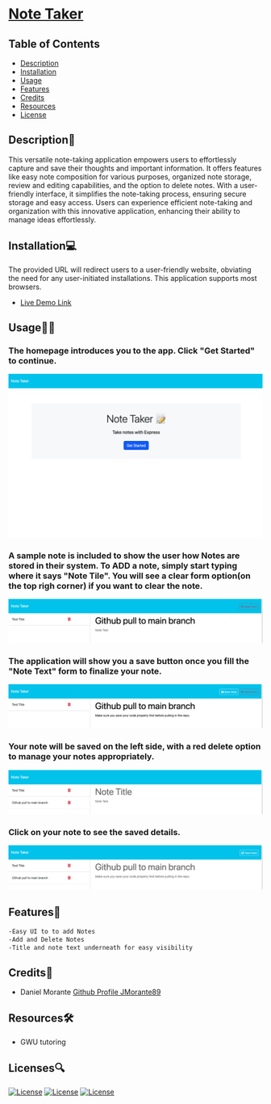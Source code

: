 # [Note Taker](https://haunted-hollow-79081-4180e38c08f6.herokuapp.com/notes)

  ## Table of Contents
  - [Description](#description📝)
  - [Installation](#installation💻)
  - [Usage](#usage👨‍💻)
  - [Features](#features🎁)
  - [Credits](#credits📣)
  - [Resources](#resources🛠️)
  - [License](#licenses🔍)

## Description📝
This versatile note-taking application empowers users to effortlessly capture and save their thoughts and important information. It offers features like easy note composition for various purposes, organized note storage, review and editing capabilities, and the option to delete notes. With a user-friendly interface, it simplifies the note-taking process, ensuring secure storage and easy access. Users can experience efficient note-taking and organization with this innovative application, enhancing their ability to manage ideas effortlessly.

## Installation💻
The provided URL will redirect users to a user-friendly website, obviating the need for any user-initiated installations. This application supports most browsers.
- [Live Demo Link](https://haunted-hollow-79081-4180e38c08f6.herokuapp.com/notes)

## Usage👨‍💻
### The homepage introduces you to the app.  Click "Get Started" to continue. 
![](./public/assets/images/Homepage.png)

### A sample note is included to show the user how Notes are stored in their system.  To ADD a note, simply start typing where it says "Note Tile". You will see a clear form option(on the top righ corner) if you want to clear the note.
![](./public/assets/images/StarterNoteTitle.png)

### The application will show you a save button once you fill the "Note Text" form to finalize your note.
![](./public/assets/images/SaveNoteOption.png)

### Your note will be saved on the left side, with a red delete option to manage your notes appropriately.
![](./public/assets/images/SavedNote.png)

### Click on your note to see the saved details.
![](./public/assets/images/SavedNoteDetails.png)


## Features🎁
    -Easy UI to to add Notes
    -Add and Delete Notes 
    -Title and note text underneath for easy visibility


 ## Credits📣
- Daniel Morante 
  [Github Profile JMorante89](https://github.com/JMorante89)

## Resources🛠️
- GWU tutoring

## Licenses🔍
[![License](https://img.shields.io/badge/License-Apache-blue.svg)](https://www.apache.org/licenses/LICENSE-2.0) [![License](https://img.shields.io/badge/License-GNU-blue.svg)](https://www.gnu.org/licenses/gpl-3.0.en.html) [![License](https://img.shields.io/badge/License-MPL_2.0-blue.svg)](https://www.mozilla.org/en-US/MPL/2.0/) 